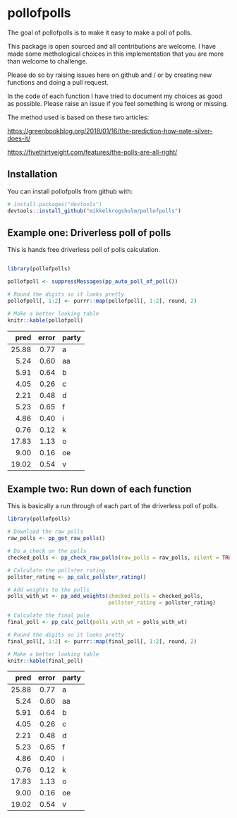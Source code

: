 
<!-- README.md is generated from README.Rmd. Please edit that file -->
pollofpolls
===========

The goal of pollofpolls is to make it easy to make a poll of polls.

This package is open sourced and all contributions are welcome. I have made some methological choices in this implementation that you are more than welcome to challenge.

Please do so by raising issues here on github and / or by creating new functions and doing a pull request.

In the code of each function I have tried to document my choices as good as possible. Please raise an issue if you feel something is wrong or missing.

The method used is based on these two articles:

<https://greenbookblog.org/2018/01/16/the-prediction-how-nate-silver-does-it/>

<https://fivethirtyeight.com/features/the-polls-are-all-right/>

Installation
------------

You can install pollofpolls from github with:

``` r
# install.packages("devtools")
devtools::install_github("mikkelkrogsholm/pollofpolls")
```

Example one: Driverless poll of polls
-------------------------------------

This is hands free driverless poll of polls calculation.

``` r

library(pollofpolls)

pollofpoll <- suppressMessages(pp_auto_poll_of_poll()) 

# Round the digits so it looks pretty
pollofpoll[, 1:2] <- purrr::map(pollofpoll[, 1:2], round, 2)

# Make a better looking table
knitr::kable(pollofpoll)
```

|   pred|  error| party |
|------:|------:|:------|
|  25.88|   0.77| a     |
|   5.24|   0.60| aa    |
|   5.91|   0.64| b     |
|   4.05|   0.26| c     |
|   2.21|   0.48| d     |
|   5.23|   0.65| f     |
|   4.86|   0.40| i     |
|   0.76|   0.12| k     |
|  17.83|   1.13| o     |
|   9.00|   0.16| oe    |
|  19.02|   0.54| v     |

Example two: Run down of each function
--------------------------------------

This is basically a run through of each part of the driverless poll of polls.

``` r
library(pollofpolls)

# Download the raw polls
raw_polls <- pp_get_raw_polls()

# Do a check on the polls
checked_polls <- pp_check_raw_polls(raw_polls = raw_polls, silent = TRUE)

# Calculate the pollster rating
pollster_rating <- pp_calc_pollster_rating()

# Add weights to the polls
polls_with_wt <- pp_add_weights(checked_polls = checked_polls, 
                                pollster_rating = pollster_rating)

# Calculate the final pole
final_poll <- pp_calc_poll(polls_with_wt = polls_with_wt)

# Round the digits so it looks pretty
final_poll[, 1:2] <- purrr::map(final_poll[, 1:2], round, 2)

# Make a better looking table
knitr::kable(final_poll)
```

|   pred|  error| party |
|------:|------:|:------|
|  25.88|   0.77| a     |
|   5.24|   0.60| aa    |
|   5.91|   0.64| b     |
|   4.05|   0.26| c     |
|   2.21|   0.48| d     |
|   5.23|   0.65| f     |
|   4.86|   0.40| i     |
|   0.76|   0.12| k     |
|  17.83|   1.13| o     |
|   9.00|   0.16| oe    |
|  19.02|   0.54| v     |
